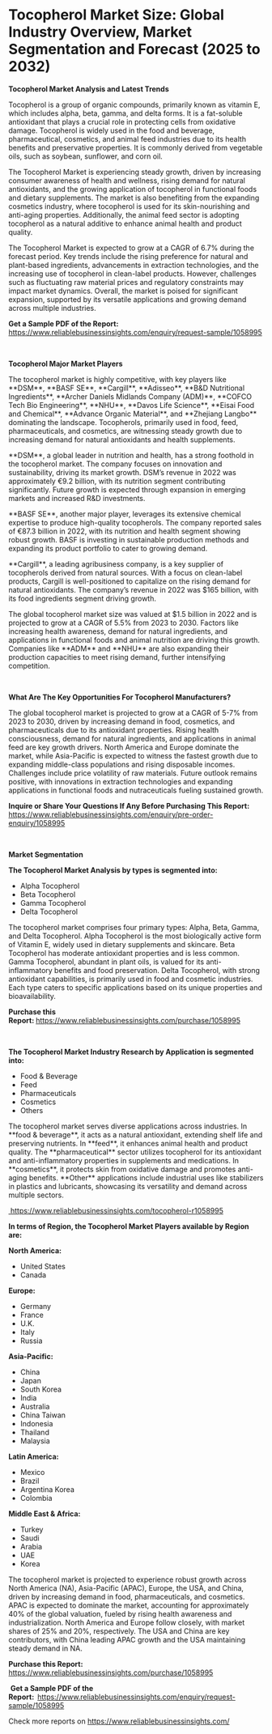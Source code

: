 <p><h1>Tocopherol Market Size: Global Industry Overview, Market Segmentation and Forecast (2025 to 2032)</h1></p><p><strong>Tocopherol Market Analysis and Latest Trends</strong></p>
<p><p>Tocopherol is a group of organic compounds, primarily known as vitamin E, which includes alpha, beta, gamma, and delta forms. It is a fat-soluble antioxidant that plays a crucial role in protecting cells from oxidative damage. Tocopherol is widely used in the food and beverage, pharmaceutical, cosmetics, and animal feed industries due to its health benefits and preservative properties. It is commonly derived from vegetable oils, such as soybean, sunflower, and corn oil.</p><p>The Tocopherol Market is experiencing steady growth, driven by increasing consumer awareness of health and wellness, rising demand for natural antioxidants, and the growing application of tocopherol in functional foods and dietary supplements. The market is also benefiting from the expanding cosmetics industry, where tocopherol is used for its skin-nourishing and anti-aging properties. Additionally, the animal feed sector is adopting tocopherol as a natural additive to enhance animal health and product quality.</p><p>The Tocopherol Market is expected to grow at a CAGR of 6.7% during the forecast period. Key trends include the rising preference for natural and plant-based ingredients, advancements in extraction technologies, and the increasing use of tocopherol in clean-label products. However, challenges such as fluctuating raw material prices and regulatory constraints may impact market dynamics. Overall, the market is poised for significant expansion, supported by its versatile applications and growing demand across multiple industries.</p></p>
<p><strong>Get a Sample PDF of the Report:&nbsp;</strong> <a href="https://www.reliablebusinessinsights.com/enquiry/request-sample/1058995?utm_campaign=84&utm_medium=2&utm_source=Github&utm_content=ia&utm_term=29012025&utm_id=tocopherol">https://www.reliablebusinessinsights.com/enquiry/request-sample/1058995</a></p>
<p>&nbsp;</p>
<p><strong>Tocopherol Major Market Players</strong></p>
<p><p>The tocopherol market is highly competitive, with key players like **DSM**, **BASF SE**, **Cargill**, **Adisseo**, **B&D Nutritional Ingredients**, **Archer Daniels Midlands Company (ADM)**, **COFCO Tech Bio Engineering**, **NHU**, **Davos Life Science**, **Eisai Food and Chemical**, **Advance Organic Material**, and **Zhejiang Langbo** dominating the landscape. Tocopherols, primarily used in food, feed, pharmaceuticals, and cosmetics, are witnessing steady growth due to increasing demand for natural antioxidants and health supplements.</p><p>**DSM**, a global leader in nutrition and health, has a strong foothold in the tocopherol market. The company focuses on innovation and sustainability, driving its market growth. DSM’s revenue in 2022 was approximately €9.2 billion, with its nutrition segment contributing significantly. Future growth is expected through expansion in emerging markets and increased R&D investments.</p><p>**BASF SE**, another major player, leverages its extensive chemical expertise to produce high-quality tocopherols. The company reported sales of €87.3 billion in 2022, with its nutrition and health segment showing robust growth. BASF is investing in sustainable production methods and expanding its product portfolio to cater to growing demand.</p><p>**Cargill**, a leading agribusiness company, is a key supplier of tocopherols derived from natural sources. With a focus on clean-label products, Cargill is well-positioned to capitalize on the rising demand for natural antioxidants. The company’s revenue in 2022 was $165 billion, with its food ingredients segment driving growth.</p><p>The global tocopherol market size was valued at $1.5 billion in 2022 and is projected to grow at a CAGR of 5.5% from 2023 to 2030. Factors like increasing health awareness, demand for natural ingredients, and applications in functional foods and animal nutrition are driving this growth. Companies like **ADM** and **NHU** are also expanding their production capacities to meet rising demand, further intensifying competition.</p></p>
<p>&nbsp;</p>
<p><strong>What Are The Key Opportunities For Tocopherol Manufacturers?</strong></p>
<p><p>The global tocopherol market is projected to grow at a CAGR of 5-7% from 2023 to 2030, driven by increasing demand in food, cosmetics, and pharmaceuticals due to its antioxidant properties. Rising health consciousness, demand for natural ingredients, and applications in animal feed are key growth drivers. North America and Europe dominate the market, while Asia-Pacific is expected to witness the fastest growth due to expanding middle-class populations and rising disposable incomes. Challenges include price volatility of raw materials. Future outlook remains positive, with innovations in extraction technologies and expanding applications in functional foods and nutraceuticals fueling sustained growth.</p></p>
<p><strong>Inquire or Share Your Questions If Any Before Purchasing This Report:</strong> <a href="https://www.reliablebusinessinsights.com/enquiry/pre-order-enquiry/1058995?utm_campaign=84&utm_medium=2&utm_source=Github&utm_content=ia&utm_term=29012025&utm_id=tocopherol">https://www.reliablebusinessinsights.com/enquiry/pre-order-enquiry/1058995</a></p>
<p>&nbsp;</p>
<p><strong>Market Segmentation</strong></p>
<p><strong>The Tocopherol Market Analysis by types is segmented into:</strong></p>
<p><ul><li>Alpha Tocopherol</li><li>Beta Tocopherol</li><li>Gamma Tocopherol</li><li>Delta Tocopherol</li></ul></p>
<p><p>The tocopherol market comprises four primary types: Alpha, Beta, Gamma, and Delta Tocopherol. Alpha Tocopherol is the most biologically active form of Vitamin E, widely used in dietary supplements and skincare. Beta Tocopherol has moderate antioxidant properties and is less common. Gamma Tocopherol, abundant in plant oils, is valued for its anti-inflammatory benefits and food preservation. Delta Tocopherol, with strong antioxidant capabilities, is primarily used in food and cosmetic industries. Each type caters to specific applications based on its unique properties and bioavailability.</p></p>
<p><strong>Purchase this Report:&nbsp;</strong><a href="https://www.reliablebusinessinsights.com/purchase/1058995?utm_campaign=84&utm_medium=2&utm_source=Github&utm_content=ia&utm_term=29012025&utm_id=tocopherol">https://www.reliablebusinessinsights.com/purchase/1058995</a></p>
<p>&nbsp;</p>
<p><strong>The Tocopherol Market Industry Research by Application is segmented into:</strong></p>
<p><ul><li>Food & Beverage</li><li>Feed</li><li>Pharmaceuticals</li><li>Cosmetics</li><li>Others</li></ul></p>
<p><p>The tocopherol market serves diverse applications across industries. In **food & beverage**, it acts as a natural antioxidant, extending shelf life and preserving nutrients. In **feed**, it enhances animal health and product quality. The **pharmaceutical** sector utilizes tocopherol for its antioxidant and anti-inflammatory properties in supplements and medications. In **cosmetics**, it protects skin from oxidative damage and promotes anti-aging benefits. **Other** applications include industrial uses like stabilizers in plastics and lubricants, showcasing its versatility and demand across multiple sectors.</p></p>
<p><a href="https://www.reliablebusinessinsights.com/tocopherol-r1058995?utm_campaign=84&utm_medium=2&utm_source=Github&utm_content=ia&utm_term=29012025&utm_id=tocopherol">&nbsp;https://www.reliablebusinessinsights.com/tocopherol-r1058995</a></p>
<p><strong>In terms of Region, the Tocopherol Market Players available by Region are:</strong></p>
<p>
    <p> <strong> North America: </strong>
        <ul>
            <li>United States</li>
            <li>Canada</li>
        </ul>
        </p> 
    <p> <strong> Europe: </strong>
        <ul>
            <li>Germany</li>
            <li>France</li>
            <li>U.K.</li>
            <li>Italy</li>
            <li>Russia</li>
        </ul>
        </p> 
    <p> <strong> Asia-Pacific: </strong>
        <ul>
            <li>China</li>
            <li>Japan</li>
            <li>South Korea</li>
            <li>India</li>
            <li>Australia</li>
            <li>China Taiwan</li>
            <li>Indonesia</li>
            <li>Thailand</li>
            <li>Malaysia</li>
        </ul>
        </p> 
    <p> <strong> Latin America: </strong>
        <ul>
            <li>Mexico</li>
            <li>Brazil</li>
            <li>Argentina Korea</li>
            <li>Colombia</li>
        </ul>
        </p> 
    <p> <strong> Middle East & Africa: </strong>
        <ul>
            <li>Turkey</li>
            <li>Saudi</li>
            <li>Arabia</li>
            <li>UAE</li>
            <li>Korea</li>
        </ul>
    </p>
    </p>
<p><p>The tocopherol market is projected to experience robust growth across North America (NA), Asia-Pacific (APAC), Europe, the USA, and China, driven by increasing demand in food, pharmaceuticals, and cosmetics. APAC is expected to dominate the market, accounting for approximately 40% of the global valuation, fueled by rising health awareness and industrialization. North America and Europe follow closely, with market shares of 25% and 20%, respectively. The USA and China are key contributors, with China leading APAC growth and the USA maintaining steady demand in NA.</p></p>
<p><strong>Purchase this Report: </strong><a href="https://www.reliablebusinessinsights.com/purchase/1058995?utm_campaign=84&utm_medium=2&utm_source=Github&utm_content=ia&utm_term=29012025&utm_id=tocopherol">https://www.reliablebusinessinsights.com/purchase/1058995</a></p>
<p>&nbsp;<strong>Get a Sample PDF of the Report:&nbsp;&nbsp;</strong><a href="https://www.reliablebusinessinsights.com/enquiry/request-sample/1058995?utm_campaign=84&utm_medium=2&utm_source=Github&utm_content=ia&utm_term=29012025&utm_id=tocopherol">https://www.reliablebusinessinsights.com/enquiry/request-sample/1058995</a></p>
<p><strong></strong></p>
<p>Check more reports on <a href="https://www.reliablebusinessinsights.com/?utm_campaign=84&utm_medium=2&utm_source=Github&utm_content=ia&utm_term=29012025&utm_id=tocopherol">https://www.reliablebusinessinsights.com/</a></p>